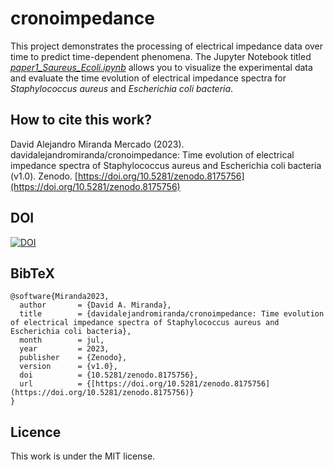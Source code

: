 # cronoimpedance

This project demonstrates the processing of electrical impedance data over time to predict time-dependent phenomena. The Jupyter Notebook titled [*paper1_Saureus_Ecoli.ipynb*](https://github.com/davidalejandromiranda/cronoimpedance/blob/main/paper1_Saureus_Ecoli.ipynb) allows you to visualize the experimental data and evaluate the time evolution of electrical impedance spectra for *Staphylococcus aureus* and *Escherichia coli bacteria*.

## How to cite this work?

David Alejandro Miranda Mercado (2023). davidalejandromiranda/cronoimpedance: Time evolution of electrical impedance spectra of Staphylococcus aureus and Escherichia coli bacteria (v1.0). Zenodo. [https://doi.org/10.5281/zenodo.8175756](https://doi.org/10.5281/zenodo.8175756)

## DOI

[![DOI](https://zenodo.org/badge/669695092.svg)](https://zenodo.org/badge/latestdoi/669695092)

## BibTeX

```
@software{Miranda2023,
  author       = {David A. Miranda},
  title        = {davidalejandromiranda/cronoimpedance: Time evolution of electrical impedance spectra of Staphylococcus aureus and Escherichia coli bacteria},
  month        = jul,
  year         = 2023,
  publisher    = {Zenodo},
  version      = {v1.0},
  doi          = {10.5281/zenodo.8175756},
  url          = {[https://doi.org/10.5281/zenodo.8175756](https://doi.org/10.5281/zenodo.8175756)}
}
```

## Licence

This work is under the MIT license.